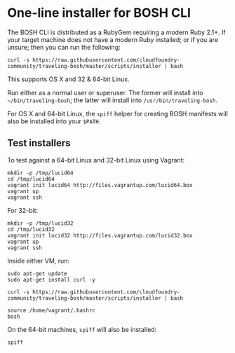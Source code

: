 One-line installer for BOSH CLI
===============================

The BOSH CLI is distributed as a RubyGem requiring a modern Ruby 2.1+. If your target machine does not have a modern Ruby installed; or if you are unsure; then you can run the following:

```
curl -s https://raw.githubusercontent.com/cloudfoundry-community/traveling-bosh/master/scripts/installer | bash
```

This supports OS X and 32 & 64-bit Linux.

Run either as a normal user or superuser. The former will install into `~/bin/traveling-bosh`; the latter will install into `/usr/bin/traveling-bosh`.

For OS X and 64-bit Linux, the `spiff` helper for creating BOSH manifests will also be installed into your `$PATH`.

Test installers
---------------

To test against a 64-bit Linux and 32-bit Linux using Vagrant:

```
mkdir -p /tmp/lucid64
cd /tmp/lucid64
vagrant init lucid64 http://files.vagrantup.com/lucid64.box
vagrant up
vagrant ssh
```

For 32-bit:

```
mkdir -p /tmp/lucid32
cd /tmp/lucid32
vagrant init lucid32 http://files.vagrantup.com/lucid32.box
vagrant up
vagrant ssh
```

Inside either VM, run:

```
sudo apt-get update
sudo apt-get install curl -y

curl -s https://raw.githubusercontent.com/cloudfoundry-community/traveling-bosh/master/scripts/installer | bash

source /home/vagrant/.bashrc
bosh
```

On the 64-bit machines, `spiff` will also be installed:

```
spiff
```
